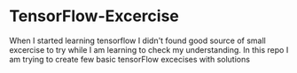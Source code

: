 # TensorFlow-Excercise
When I started learning tensorflow I didn't found good source of small excercise to try while I am learning to check my understanding. In this repo I am trying to create few basic tensorFlow excecises with solutions
